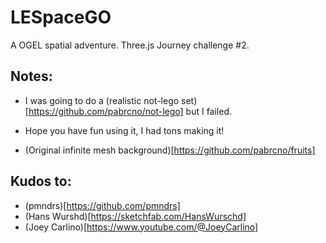 # LESpaceGO
A OGEL spatial adventure.
Three.js Journey challenge #2.
## Notes:
- I was going to do a (realistic not-lego set)[https://github.com/pabrcno/not-lego] but I failed.

- Hope you have fun using it, I had tons making it! 

- (Original infinite mesh background)[https://github.com/pabrcno/fruits]

## Kudos to:
- (pmndrs)[https://github.com/pmndrs]
- (Hans Wurshd)[https://sketchfab.com/HansWurschd]
- (Joey Carlino)[https://www.youtube.com/@JoeyCarlino]
